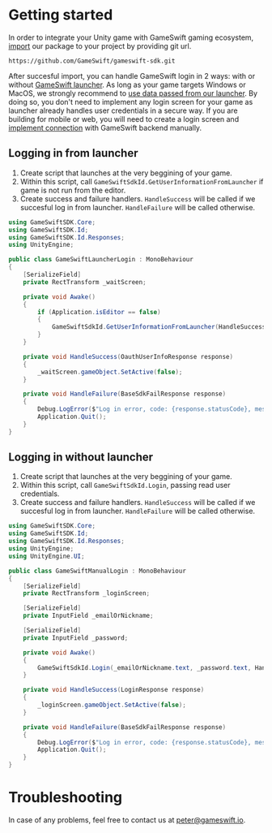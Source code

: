 # Getting started
In order to integrate your Unity game with GameSwift gaming ecosystem, [import](https://docs.unity3d.com/Manual/upm-ui-giturl.html) our package to your project by providing git url.
```
https://github.com/GameSwift/gameswift-sdk.git
```

After succesful import, you can handle GameSwift login in 2 ways: with or without [GameSwift launcher](https://launcher.gameswift.io/). As long as your game targets Windows or MacOS, we strongly recommend to [use data passed from our launcher](#logging-in-from-launcher). By doing so, you don't need to implement any login screen for your game as launcher already handles user credentials in a secure way. If you are building for mobile or web, you will need to create a login screen and [implement connection](#logging-in-without-launcher) with GameSwift backend manually.

## Logging in from launcher
1. Create script that launches at the very beggining of your game.
2. Within this script, call `GameSwiftSdkId.GetUserInformationFromLauncher` if game is not run from the editor.
3. Create success and failure handlers. `HandleSuccess` will be called if we succesful log in from launcher. `HandleFailure` will be called otherwise.

```cs
using GameSwiftSDK.Core;
using GameSwiftSDK.Id;
using GameSwiftSDK.Id.Responses;
using UnityEngine;

public class GameSwiftLauncherLogin : MonoBehaviour
{
	[SerializeField]
	private RectTransform _waitScreen;

	private void Awake()
	{
		if (Application.isEditor == false)
		{
			GameSwiftSdkId.GetUserInformationFromLauncher(HandleSuccess, HandleFailure);
		}
	}

	private void HandleSuccess(OauthUserInfoResponse response) 
	{
		_waitScreen.gameObject.SetActive(false);
	}

	private void HandleFailure(BaseSdkFailResponse response) 
	{
		Debug.LogError($"Log in error, code: {response.statusCode}, message: {response.Message}");
		Application.Quit();
	}
}
```

## Logging in without launcher
1. Create script that launches at the very beggining of your game.
2. Within this script, call `GameSwiftSdkId.Login`, passing read user credentials.
3. Create success and failure handlers. `HandleSuccess` will be called if we succesful log in from launcher. `HandleFailure` will be called otherwise.

```cs
using GameSwiftSDK.Core;
using GameSwiftSDK.Id;
using GameSwiftSDK.Id.Responses;
using UnityEngine;
using UnityEngine.UI;

public class GameSwiftManualLogin : MonoBehaviour
{
	[SerializeField]
	private RectTransform _loginScreen;

	[SerializeField]
	private InputField _emailOrNickname;

	[SerializeField]
	private InputField _password;

	private void Awake()
	{
		GameSwiftSdkId.Login(_emailOrNickname.text, _password.text, HandleSuccess, HandleFailure);
	}

	private void HandleSuccess(LoginResponse response)
	{
		_loginScreen.gameObject.SetActive(false);
	}

	private void HandleFailure(BaseSdkFailResponse response)
	{
		Debug.LogError($"Log in error, code: {response.statusCode}, message: {response.Message}");
		Application.Quit();
	}
}
```

# Troubleshooting
In case of any problems, feel free to contact us at [peter@gameswift.io](mailto:peter@gameswift.io).
